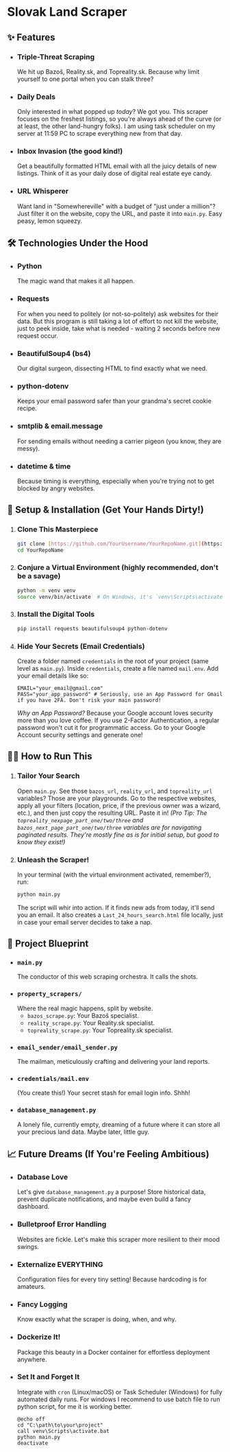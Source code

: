 # Slovak Land Scraper

## ✨ Features

* ### Triple-Threat Scraping
    We hit up Bazoš, Reality.sk, and Topreality.sk. Because why limit yourself to one portal when you can stalk three?
* ### Daily Deals
    Only interested in what popped up *today*? We got you. This scraper focuses on the freshest listings, so you're always ahead of the curve (or at least, the other land-hungry folks). I am using task scheduler on my server at 11:59 PC to scrape everything new from that day.
* ### Inbox Invasion (the good kind!)
    Get a beautifully formatted HTML email with all the juicy details of new listings. Think of it as your daily dose of digital real estate eye candy.
* ### URL Whisperer
    Want land in "Somewhereville" with a budget of "just under a million"? Just filter it on the website, copy the URL, and paste it into `main.py`. Easy peasy, lemon squeezy.

## 🛠️ Technologies Under the Hood

* ### Python
    The magic wand that makes it all happen.
* ### Requests
    For when you need to politely (or not-so-politely) ask websites for their data. But this program is still taking a lot of effort to not kill the website, just to peek inside, take what is needed - waiting 2 seconds before new request occur.
* ### BeautifulSoup4 (bs4)
    Our digital surgeon, dissecting HTML to find exactly what we need.
* ### python-dotenv
    Keeps your email password safer than your grandma's secret cookie recipe.
* ### smtplib & email.message
    For sending emails without needing a carrier pigeon (you know, they are messy).
* ### datetime & time
    Because timing is everything, especially when you're trying not to get blocked by angry websites.

## 🚀 Setup & Installation (Get Your Hands Dirty!)

1.  ### Clone This Masterpiece
    ```bash
    git clone [https://github.com/YourUsername/YourRepoName.git](https://github.com/YourUsername/YourRepoName.git) # Replace with your actual repo URL
    cd YourRepoName
    ```

2.  ### Conjure a Virtual Environment (highly recommended, don't be a savage)
    ```bash
    python -m venv venv
    source venv/bin/activate  # On Windows, it's `venv\Scripts\activate`
    ```

3.  ### Install the Digital Tools
    ```bash
    pip install requests beautifulsoup4 python-dotenv
    ```

4.  ### Hide Your Secrets (Email Credentials)
    Create a folder named `credentials` in the root of your project (same level as `main.py`).
    Inside `credentials`, create a file named `mail.env`.
    Add your email details like so:
    ```
    EMAIL="your_email@gmail.com"
    PASS="your_app_password" # Seriously, use an App Password for Gmail if you have 2FA. Don't risk your main password!
    ```
    *Why an App Password?* Because your Google account loves security more than you love coffee. If you use 2-Factor Authentication, a regular password won't cut it for programmatic access. Go to your Google Account security settings and generate one!

## 🏃‍♂️ How to Run This

1.  ### Tailor Your Search
    Open `main.py`. See those `bazos_url`, `reality_url`, and `topreality_url` variables? Those are your playgrounds. Go to the respective websites, apply all your filters (location, price, if the previous owner was a wizard, etc.), and then just copy the resulting URL. Paste it in!
    *(Pro Tip: The `topreality_nexpage_part_one/two/three` and `bazos_next_page_part_one/two/three` variables are for navigating paginated results. They're mostly fine as is for initial setup, but good to know they exist!)*

2.  ### Unleash the Scraper!
    In your terminal (with the virtual environment activated, remember?), run:
    ```bash
    python main.py
    ```
    The script will whir into action. If it finds new ads from today, it'll send you an email. It also creates a `Last_24_hours_search.html` file locally, just in case your email server decides to take a nap.

## 📂 Project Blueprint

* ### `main.py`
    The conductor of this web scraping orchestra. It calls the shots.
* ### `property_scrapers/`
    Where the real magic happens, split by website.
    * `bazos_scrape.py`: Your Bazoš specialist.
    * `reality_scrape.py`: Your Reality.sk specialist.
    * `topreality_scrape.py`: Your Topreality.sk specialist.
* ### `email_sender/email_sender.py`
    The mailman, meticulously crafting and delivering your land reports.
* ### `credentials/mail.env`
    (You create this!) Your secret stash for email login info. Shhh!
* ### `database_management.py`
    A lonely file, currently empty, dreaming of a future where it can store all your precious land data. Maybe later, little guy.

## 📈 Future Dreams (If You're Feeling Ambitious)

* ### Database Love
    Let's give `database_management.py` a purpose! Store historical data, prevent duplicate notifications, and maybe even build a fancy dashboard.
* ### Bulletproof Error Handling
    Websites are fickle. Let's make this scraper more resilient to their mood swings.
* ### Externalize EVERYTHING
    Configuration files for every tiny setting! Because hardcoding is for amateurs.
* ### Fancy Logging
    Know exactly what the scraper is doing, when, and why.
* ### Dockerize It!
    Package this beauty in a Docker container for effortless deployment anywhere.
* ### Set It and Forget It
    Integrate with `cron` (Linux/macOS) or Task Scheduler (Windows) for fully automated daily runs.
    For windows I recommend to use batch file to run python script, for me it is working better.
    ```batch
    @echo off
    cd "C:\path\to\your\project"
    call venv\Scripts\activate.bat
    python main.py
    deactivate
